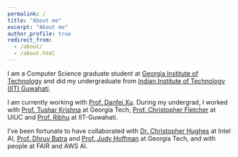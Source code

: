 ```yaml
---
permalink: /
title: "About me"
excerpt: "About me"
author_profile: true
redirect_from: 
  - /about/
  - /about.html
---
```


I am a Computer Science graduate student at [Georgia Institute of Technology](https://www.cc.gatech.edu/) and did my undergraduate from [Indian Institute of Technology (IIT) Guwahati](https://www.iitg.ac.in/).

<!--- I’ve been fortunate to have been advised by brilliant mentors past and present, among them [Prof. Tushar Krishna](https://tusharkrishna.ece.gatech.edu/) at Georgia Tech, [Prof. Christopher Fletcher](http://cwfletcher.net/) at UIUC and [Prof. Ribhu](https://ribhuiitg.wordpress.com/) at IIT-Guwahati. I’m grateful to them for their advice and support through the years. --->

<!-- Previously, I spent four amazing years at the [Indian Institute of Technology (IIT) Guwahati](https://www.iitg.ac.in/) where I obtained my bachelor's degree in ECE. 
 -->
 I am currently working with [Prof. Danfei Xu](https://faculty.cc.gatech.edu/~danfei/). During my undergrad, I worked with [Prof. Tushar Krishna](https://tusharkrishna.ece.gatech.edu/) at Georgia Tech, [Prof. Christopher Fletcher](http://cwfletcher.net/) at UIUC and [Prof. Ribhu](https://ribhuiitg.wordpress.com/) at IIT-Guwahati. 
 
 I’ve been fortunate to have collaborated with [Dr. Christopher Hughes](https://scholar.google.com/citations?user=DH-T2h46j_oC&hl=en) at Intel AI, [Prof. Dhruv Batra](https://faculty.cc.gatech.edu/~dbatra/) and [Prof. Judy Hoffman](https://faculty.cc.gatech.edu/~judy/) at Georgia Tech, and with people at FAIR and AWS AI.
